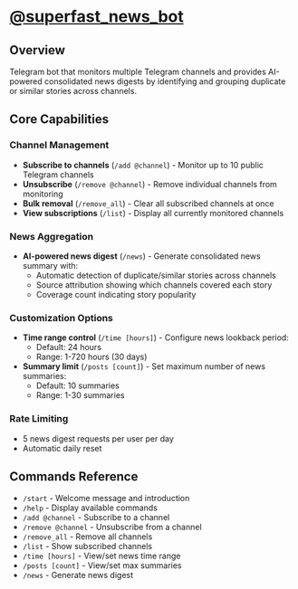 # [@superfast_news_bot](https://t.me/superfast_news_bot)

## Overview
Telegram bot that monitors multiple Telegram channels and provides AI-powered consolidated news digests by identifying and grouping duplicate or similar stories across channels.

## Core Capabilities

### Channel Management
- **Subscribe to channels** (`/add @channel`) - Monitor up to 10 public Telegram channels
- **Unsubscribe** (`/remove @channel`) - Remove individual channels from monitoring
- **Bulk removal** (`/remove_all`) - Clear all subscribed channels at once
- **View subscriptions** (`/list`) - Display all currently monitored channels

### News Aggregation
- **AI-powered news digest** (`/news`) - Generate consolidated news summary with:
  - Automatic detection of duplicate/similar stories across channels
  - Source attribution showing which channels covered each story
  - Coverage count indicating story popularity

### Customization Options
- **Time range control** (`/time [hours]`) - Configure news lookback period:
  - Default: 24 hours
  - Range: 1-720 hours (30 days)
- **Summary limit** (`/posts [count]`) - Set maximum number of news summaries:
  - Default: 10 summaries
  - Range: 1-30 summaries

### Rate Limiting
- 5 news digest requests per user per day
- Automatic daily reset

## Commands Reference

- `/start` - Welcome message and introduction
- `/help` - Display available commands
- `/add @channel` - Subscribe to a channel
- `/remove @channel` - Unsubscribe from a channel
- `/remove_all` - Remove all channels
- `/list` - Show subscribed channels
- `/time [hours]` - View/set news time range
- `/posts [count]` - View/set max summaries
- `/news` - Generate news digest
